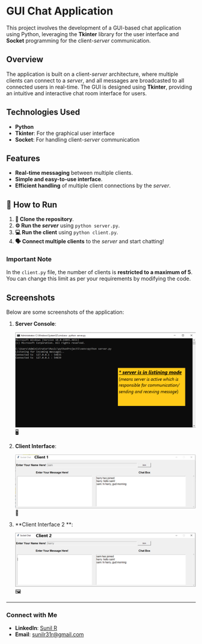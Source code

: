 # GUI Chat Application

This project involves the development of a GUI-based chat application using Python, leveraging the **Tkinter** library for the user interface and **Socket** programming for the client-_server_ communication.

## Overview

The application is built on a client-_server_ architecture, where multiple clients can connect to a _server_, and all messages are broadcasted to all connected users in real-time. The GUI is designed using **Tkinter**, providing an intuitive and interactive chat room interface for users.

## Technologies Used

- **Python**
- **Tkinter**: For the graphical user interface
- **Socket**: For handling client-_server_ communication

## Features

- **Real-time messaging** between multiple clients.
- **Simple and easy-to-use interface**.
- **Efficient handling** of multiple client connections by the _server_.

## 🚀 How to Run

1. **🔄 Clone the repository**.
2. **⚙️ Run the _server_** using `python server.py`.
3. **💻 Run the client** using `python client.py`.
4. **🗣️ Connect multiple clients** to the _server_ and start chatting!


### Important Note

In the `client.py` file, the number of clients is **restricted to a maximum of 5**. You can change this limit as per your requirements by modifying the code.

## Screenshots

Below are some screenshots of the application:

1. **Server Console**:

   ![Server Console](images/server.png) 🖥️

2. **Client Interface**:

   ![Client Interface](https://github.com/SunilRavi7/GUI_Chat_Application/blob/main/images/client%201.png) 💬

3. **Client Interface 2 **:

   ![Client Interface 2](https://github.com/SunilRavi7/GUI_Chat_Application/blob/main/images/client%202.png) 🖼️

---

### Connect with Me

- **LinkedIn**: [Sunil R](www.linkedin.com/in/sunilr31r)
- **Email**: sunilr31r@gmail.com
